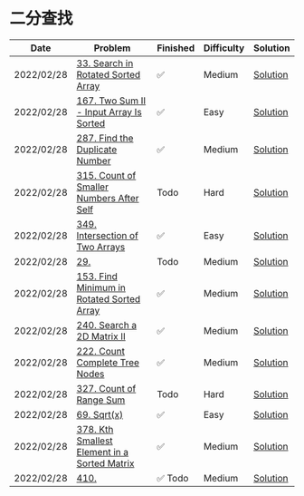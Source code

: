 # 二分查找
| Date       | Problem                                                                                                                | Finished | Difficulty | Solution                                    |
|------------|------------------------------------------------------------------------------------------------------------------------|----------|------------|---------------------------------------------|
| 2022/02/28 | [33. Search in Rotated Sorted Array](https://leetcode.com/problems/search-in-rotated-sorted-array/)                    | ✅        | Medium     | [Solution](./src/bs/Search.java)            |
| 2022/02/28 | [167. Two Sum II - Input Array Is Sorted](https://leetcode.com/problems/two-sum-ii-input-array-is-sorted/)             | ✅        | Easy       | [Solution](./src/bs/TwoSum.java)            |
| 2022/02/28 | [287. Find the Duplicate Number](https://leetcode.com/problems/find-the-duplicate-number/)                             | ✅        | Medium     | [Solution](./src/bs/FindDuplicate.java)     |
| 2022/02/28 | [315. Count of Smaller Numbers After Self](https://leetcode.com/problems/count-of-smaller-numbers-after-self/)         | Todo     | Hard       | [Solution](./src/bs/CountSmaller.java)      |
| 2022/02/28 | [349. Intersection of Two Arrays](https://leetcode.com/problems/intersection-of-two-arrays/)                           | ✅        | Easy       | [Solution](./src/bs/Intersection.java)      |
| 2022/02/28 | [29.](https://leetcode.com/problems/longest-palindromic-substring/)                                                    | Todo     | Medium     | [Solution](./src/bs/LongestPalindrome.java) |
| 2022/02/28 | [153. Find Minimum in Rotated Sorted Array](https://leetcode.com/problems/find-minimum-in-rotated-sorted-array/)       | ✅        | Medium     | [Solution](./src/bs/FindMin.java)           |
| 2022/02/28 | [240. Search a 2D Matrix II](https://leetcode.com/problems/search-a-2d-matrix-ii/)                                     | ✅        | Medium     | [Solution](./src/bs/SearchMatrix.java)      |
| 2022/02/28 | [222. Count Complete Tree Nodes](https://leetcode.com/problems/count-complete-tree-nodes/)                             | ✅        | Medium     | [Solution](./src/bs/CountNodes.java)        |
| 2022/02/28 | [327. Count of Range Sum](https://leetcode.com/problems/count-of-range-sum/)                                           | Todo     | Hard       | [Solution](./src/bs/CountRangeSum.java)     |
| 2022/02/28 | [69. Sqrt(x)](https://leetcode.com/problems/sqrtx/)                                                                    | ✅        | Easy       | [Solution](./src/bs/MySqrt.java)            |
| 2022/02/28 | [378. Kth Smallest Element in a Sorted Matrix](https://leetcode.com/problems/kth-smallest-element-in-a-sorted-matrix/) | ✅        | Medium     | [Solution](./src/bs/KthSmallest.java)       |
| 2022/02/28 | [410.](https://leetcode.com/problems/longest-palindromic-substring/)                                                   | ✅ Todo   | Medium     | [Solution](./src/bs/LongestPalindrome.java) |
